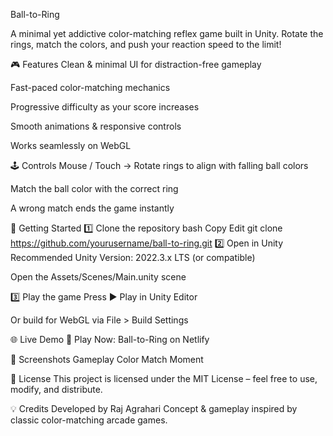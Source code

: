 Ball-to-Ring





A minimal yet addictive color-matching reflex game built in Unity.
Rotate the rings, match the colors, and push your reaction speed to the limit!

🎮 Features
Clean & minimal UI for distraction-free gameplay

Fast-paced color-matching mechanics

Progressive difficulty as your score increases

Smooth animations & responsive controls

Works seamlessly on WebGL

🕹 Controls
Mouse / Touch → Rotate rings to align with falling ball colors

Match the ball color with the correct ring

A wrong match ends the game instantly

🚀 Getting Started
1️⃣ Clone the repository
bash
Copy
Edit
git clone https://github.com/yourusername/ball-to-ring.git
2️⃣ Open in Unity
Recommended Unity Version: 2022.3.x LTS (or compatible)

Open the Assets/Scenes/Main.unity scene

3️⃣ Play the game
Press ▶ Play in Unity Editor

Or build for WebGL via File > Build Settings

🌐 Live Demo
🎯 Play Now: Ball-to-Ring on Netlify

📸 Screenshots
Gameplay	Color Match Moment

📜 License
This project is licensed under the MIT License – feel free to use, modify, and distribute.

💡 Credits
Developed by Raj Agrahari
Concept & gameplay inspired by classic color-matching arcade games.
